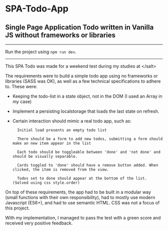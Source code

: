 # SPA-Todo-App
## Single Page Application Todo written in Vanilla JS without frameworks or libraries

---

Run the project using `npm run dev`.

---

This SPA Todo was made for a weekend test during my studies at &lt;/salt>

The requirements were to build a simple todo app using no frameworks or libraries (SASS was OK), as well as a few technical specifications to adhere to. These were:

* Keeping the todo-list in a state object, not in the DOM (I used an Array in my case)
* Implement a persisting localstorage that loads the last state on refresh.
* Certain interaction should mimic a real todo app, such as:
		
		Initial load presents an empty todo list
		
		There should be a form to add new todos, submitting a form should make an new item appear in the list

		Each todo should be toggleable between 'done' and 'not done' and should be visually separable.

		Cards toggled to 'done' should have a remove button added. When clicked, the item is removed from the view.

		Todos set to done should appear at the bottom of the list. (Solved using css style.order)

On top of these requirements, the app had to be built in a modular way (small functions with their own responsibility), had to mostly use modern Javascript (ES6+), and had to use semantic HTML. CSS was not a focus of this project.
		
With my implementation, I managed to pass the test with a green score and received very positive feedback.

